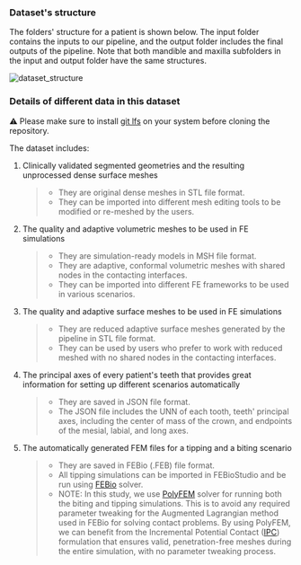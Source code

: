 ### Dataset's structure

The folders' structure for a patient is shown below. The input folder contains the inputs to our pipeline, and the output folder includes the final outputs of the pipeline. Note that both mandible and maxilla subfolders in the input and output folder have the same structures. 

![dataset_structure](https://user-images.githubusercontent.com/30265621/176718316-b3254042-7695-402d-8016-6457b3af4591.png)


### Details of different data in this dataset
:warning: Please make sure to install [git lfs](https://git-lfs.github.com/) on your system before cloning the repository.

The dataset includes:
1. Clinically validated segmented geometries and the resulting unprocessed dense surface meshes
   > - They are original dense meshes in STL file format.
   > - They can be imported into different mesh editing tools to be modified or re-meshed by the users.
2. The quality and adaptive volumetric meshes to be used in FE simulations
   > - They are simulation-ready models in MSH file format.
   > - They are adaptive, conformal volumetric meshes with shared nodes in the contacting interfaces.
   > - They can be imported into different FE frameworks to be used in various scenarios.
3. The quality and adaptive surface meshes to be used in FE simulations
   > - They are reduced adaptive surface meshes generated by the pipeline in STL file format.
   > - They can be used by users who prefer to work with reduced meshed with no shared nodes in the contacting interfaces.
4. The principal axes of every patient's teeth that provides great information for setting up different scenarios automatically
   > - They are saved in JSON file format.
   > - The JSON file includes the UNN of each tooth, teeth' principal axes, including the center of mass of the crown, and endpoints of the mesial, labial, and long axes.
5. The automatically generated FEM files for a tipping and a biting scenario
   > - They are saved in FEBio (.FEB) file format.
   > - All tipping simulations can be imported in FEBioStudio and be run using [FEBio](https://febio.org/) solver.
   > - NOTE: In this study, we use [PolyFEM](https://polyfem.github.io/) solver for running both the biting and tipping simulations. This is to avoid any required parameter tweaking for the Augmented Lagrangian method used in FEBio for solving contact problems. By using PolyFEM, we can benefit from the Incremental Potential Contact ([IPC](https://ipc-sim.github.io/ipc-toolkit/)) formulation that ensures valid, penetration-free meshes during the entire simulation, with no parameter tweaking process.
